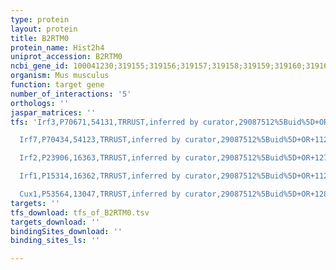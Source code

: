```yaml
---
type: protein
layout: protein
title: B2RTM0
protein_name: Hist2h4
uniprot_accession: B2RTM0
ncbi_gene_id: 100041230;319155;319156;319157;319158;319159;319160;319161;320332;326619;326620;69386;97122
organism: Mus musculus
function: target gene
number_of_interactions: '5'
orthologs: ''
jaspar_matrices: ''
tfs: 'Irf3,P70671,54131,TRRUST,inferred by curator,29087512%5Buid%5D+OR+11278666%5Buid%5D,Yes

  Irf7,P70434,54123,TRRUST,inferred by curator,29087512%5Buid%5D+OR+11278666%5Buid%5D,Yes

  Irf2,P23906,16363,TRRUST,inferred by curator,29087512%5Buid%5D+OR+12738767%5Buid%5D,Yes

  Irf1,P15314,16362,TRRUST,inferred by curator,29087512%5Buid%5D+OR+11278666%5Buid%5D,Yes

  Cux1,P53564,13047,TRRUST,inferred by curator,29087512%5Buid%5D+OR+12891711%5Buid%5D,Yes'
targets: ''
tfs_download: tfs_of_B2RTM0.tsv
targets_download: ''
bindingSites_download: ''
binding_sites_ls: ''

---
```

